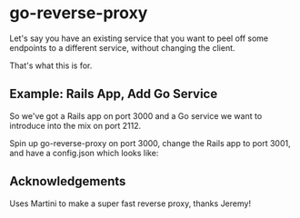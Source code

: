 go-reverse-proxy
================

Let's say you have an existing service that you want to peel off some endpoints to a different service, without changing the client.

That's what this is for.

## Example: Rails App, Add Go Service

So we've got a Rails app on port 3000 and a Go service we want to introduce into the mix on port 2112.

Spin up go-reverse-proxy on port 3000, change the Rails app to port 3001, and have a config.json which looks like:



## Acknowledgements

Uses Martini to make a super fast reverse proxy, thanks Jeremy!
